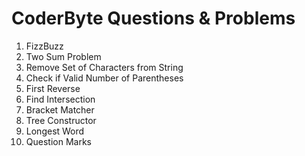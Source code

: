 # CoderByte Questions & Problems

1. FizzBuzz
2. Two Sum Problem
3. Remove Set of Characters from String
4. Check if Valid Number of Parentheses
5. First Reverse
6. Find Intersection
7. Bracket Matcher
8. Tree Constructor
9. Longest Word
10. Question Marks
